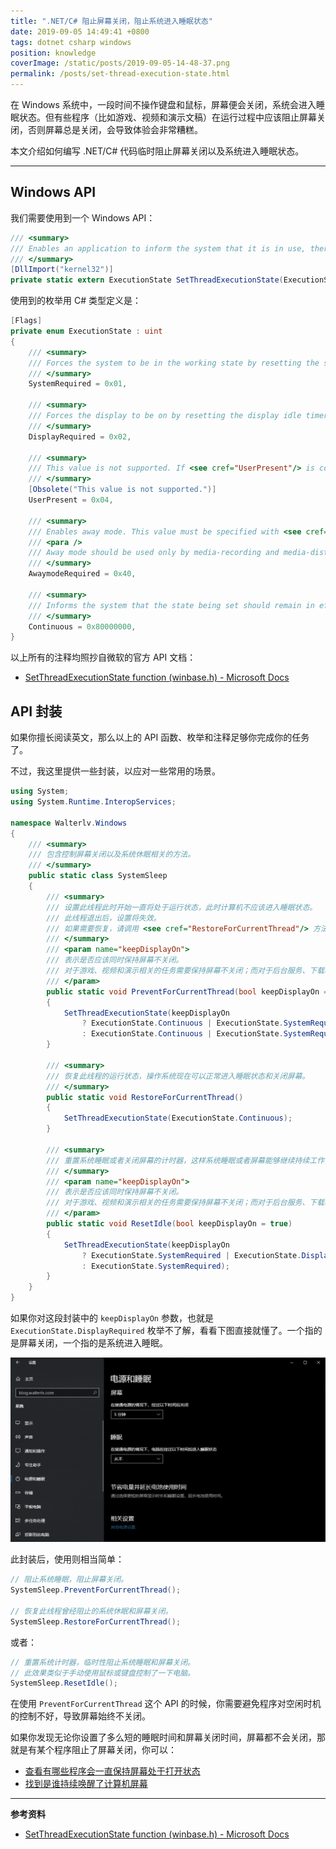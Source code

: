 ```yaml
---
title: ".NET/C# 阻止屏幕关闭，阻止系统进入睡眠状态"
date: 2019-09-05 14:49:41 +0800
tags: dotnet csharp windows
position: knowledge
coverImage: /static/posts/2019-09-05-14-48-37.png
permalink: /posts/set-thread-execution-state.html
---
```


在 Windows 系统中，一段时间不操作键盘和鼠标，屏幕便会关闭，系统会进入睡眠状态。但有些程序（比如游戏、视频和演示文稿）在运行过程中应该阻止屏幕关闭，否则屏幕总是关闭，会导致体验会非常糟糕。

本文介绍如何编写 .NET/C# 代码临时阻止屏幕关闭以及系统进入睡眠状态。

---

<div id="toc"></div>

## Windows API

我们需要使用到一个 Windows API：

```csharp
/// <summary>
/// Enables an application to inform the system that it is in use, thereby preventing the system from entering sleep or turning off the display while the application is running.
/// </summary>
[DllImport("kernel32")]
private static extern ExecutionState SetThreadExecutionState(ExecutionState esFlags);
```

使用到的枚举用 C# 类型定义是：

```csharp
[Flags]
private enum ExecutionState : uint
{
    /// <summary>
    /// Forces the system to be in the working state by resetting the system idle timer.
    /// </summary>
    SystemRequired = 0x01,

    /// <summary>
    /// Forces the display to be on by resetting the display idle timer.
    /// </summary>
    DisplayRequired = 0x02,

    /// <summary>
    /// This value is not supported. If <see cref="UserPresent"/> is combined with other esFlags values, the call will fail and none of the specified states will be set.
    /// </summary>
    [Obsolete("This value is not supported.")]
    UserPresent = 0x04,

    /// <summary>
    /// Enables away mode. This value must be specified with <see cref="Continuous"/>.
    /// <para />
    /// Away mode should be used only by media-recording and media-distribution applications that must perform critical background processing on desktop computers while the computer appears to be sleeping.
    /// </summary>
    AwaymodeRequired = 0x40,

    /// <summary>
    /// Informs the system that the state being set should remain in effect until the next call that uses <see cref="Continuous"/> and one of the other state flags is cleared.
    /// </summary>
    Continuous = 0x80000000,
}
```

以上所有的注释均照抄自微软的官方 API 文档：

- [SetThreadExecutionState function (winbase.h) - Microsoft Docs](https://docs.microsoft.com/en-us/windows/win32/api/winbase/nf-winbase-setthreadexecutionstate)

## API 封装

如果你擅长阅读英文，那么以上的 API 函数、枚举和注释足够你完成你的任务了。

不过，我这里提供一些封装，以应对一些常用的场景。

```csharp
using System;
using System.Runtime.InteropServices;

namespace Walterlv.Windows
{
    /// <summary>
    /// 包含控制屏幕关闭以及系统休眠相关的方法。
    /// </summary>
    public static class SystemSleep
    {
        /// <summary>
        /// 设置此线程此时开始一直将处于运行状态，此时计算机不应该进入睡眠状态。
        /// 此线程退出后，设置将失效。
        /// 如果需要恢复，请调用 <see cref="RestoreForCurrentThread"/> 方法。
        /// </summary>
        /// <param name="keepDisplayOn">
        /// 表示是否应该同时保持屏幕不关闭。
        /// 对于游戏、视频和演示相关的任务需要保持屏幕不关闭；而对于后台服务、下载和监控等任务则不需要。
        /// </param>
        public static void PreventForCurrentThread(bool keepDisplayOn = true)
        {
            SetThreadExecutionState(keepDisplayOn
                ? ExecutionState.Continuous | ExecutionState.SystemRequired | ExecutionState.DisplayRequired
                : ExecutionState.Continuous | ExecutionState.SystemRequired);
        }

        /// <summary>
        /// 恢复此线程的运行状态，操作系统现在可以正常进入睡眠状态和关闭屏幕。
        /// </summary>
        public static void RestoreForCurrentThread()
        {
            SetThreadExecutionState(ExecutionState.Continuous);
        }

        /// <summary>
        /// 重置系统睡眠或者关闭屏幕的计时器，这样系统睡眠或者屏幕能够继续持续工作设定的超时时间。
        /// </summary>
        /// <param name="keepDisplayOn">
        /// 表示是否应该同时保持屏幕不关闭。
        /// 对于游戏、视频和演示相关的任务需要保持屏幕不关闭；而对于后台服务、下载和监控等任务则不需要。
        /// </param>
        public static void ResetIdle(bool keepDisplayOn = true)
        {
            SetThreadExecutionState(keepDisplayOn
                ? ExecutionState.SystemRequired | ExecutionState.DisplayRequired
                : ExecutionState.SystemRequired);
        }
    }
}
```

如果你对这段封装中的 `keepDisplayOn` 参数，也就是 `ExecutionState.DisplayRequired` 枚举不了解，看看下图直接就懂了。一个指的是屏幕关闭，一个指的是系统进入睡眠。

![电源和睡眠](/static/posts/2019-09-05-14-48-37.png)

此封装后，使用则相当简单：

```csharp
// 阻止系统睡眠，阻止屏幕关闭。
SystemSleep.PreventForCurrentThread();

// 恢复此线程曾经阻止的系统休眠和屏幕关闭。
SystemSleep.RestoreForCurrentThread();
```

或者：

```csharp
// 重置系统计时器，临时性阻止系统睡眠和屏幕关闭。
// 此效果类似于手动使用鼠标或键盘控制了一下电脑。
SystemSleep.ResetIdle();
```

在使用 `PreventForCurrentThread` 这个 API 的时候，你需要避免程序对空闲时机的控制不好，导致屏幕始终不关闭。

如果你发现无论你设置了多么短的睡眠时间和屏幕关闭时间，屏幕都不会关闭，那就是有某个程序阻止了屏幕关闭，你可以：

- [查看有哪些程序会一直保持屏幕处于打开状态](/post/find-out-the-reason-that-wakes-the-pc-up)
- [找到是谁持续唤醒了计算机屏幕](/post/find-out-the-reason-that-wakes-the-pc-up)

---

**参考资料**

- [SetThreadExecutionState function (winbase.h) - Microsoft Docs](https://docs.microsoft.com/en-us/windows/win32/api/winbase/nf-winbase-setthreadexecutionstate)


